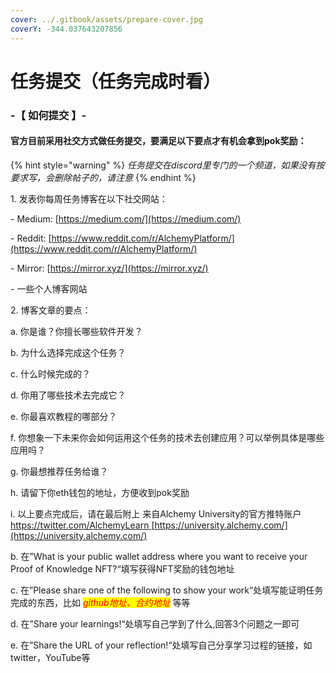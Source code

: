 ```yaml
---
cover: ../.gitbook/assets/prepare-cover.jpg
coverY: -344.037643207856
---
```


# 任务提交（任务完成时看）

### -【 如何提交 】-

#### &#x20;       官方目前采用社交方式做任务提交，要满足以下要点才有机会拿到pok奖励：

{% hint style="warning" %}
_任务提交在discord里专门的一个频道，如果没有按要求写，会删除帖子的，请注意_
{% endhint %}

&#x20;           1\. 发表你每周任务博客在以下社交网站：

&#x20;               \- Medium: [https://medium.com/](https://medium.com/)

&#x20;               \- Reddit: [https://www.reddit.com/r/AlchemyPlatform/](https://www.reddit.com/r/AlchemyPlatform/)

&#x20;               \- Mirror: [https://mirror.xyz/](https://mirror.xyz/)

&#x20;               \- 一些个人博客网站

&#x20;           2\. 博客文章的要点：

&#x20;               a. 你是谁？你擅长哪些软件开发？

&#x20;               b. 为什么选择完成这个任务？

&#x20;               c. 什么时候完成的？

&#x20;               d. 你用了哪些技术去完成它？

&#x20;               e. 你最喜欢教程的哪部分？

&#x20;               f. 你想象一下未来你会如何运用这个任务的技术去创建应用？可以举例具体是哪些应用吗？

&#x20;               g. 你最想推荐任务给谁？

&#x20;               h. 请留下你eth钱包的地址，方便收到pok奖励

&#x20;               i. 以上要点完成后，请在最后附上 来自Alchemy University的官方推特账户[https://twitter.com/AlchemyLearn ](https://twitter.com/AlchemyLearn) [https://university.alchemy.com/](https://university.alchemy.com/)

&#x20;           b. 在”What is your public wallet address where you want to receive your Proof of Knowledge NFT?“填写获得NFT奖励的钱包地址

&#x20;           c. 在”Please share one of the following to show your work“处填写能证明任务完成的东西，比如 _<mark style="color:red;">github地址、合约地址</mark>_ 等等

&#x20;           d. 在”Share your learnings!“处填写自己学到了什么,回答3个问题之一即可

&#x20;           e. 在”Share the URL of your reflection!“处填写自己分享学习过程的链接，如twitter，YouTube等

